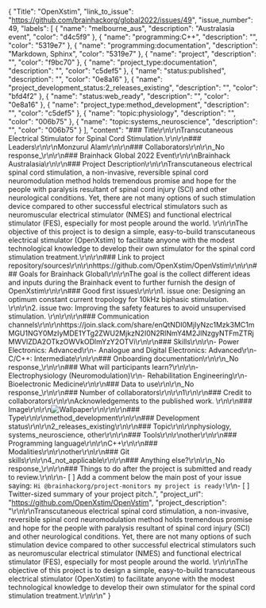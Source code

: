 {
  "Title": "OpenXstim",
  "link_to_issue": "https://github.com/brainhackorg/global2022/issues/49",
  "issue_number": 49,
  "labels": [
    {
      "name": "melbourne_aus",
      "description": "Australasia event",
      "color": "d4c5f9"
    },
    {
      "name": "programming:C++",
      "description": "",
      "color": "5319e7"
    },
    {
      "name": "programming:documentation",
      "description": "Markdown, Sphinx",
      "color": "5319e7"
    },
    {
      "name": "project",
      "description": "",
      "color": "f9bc70"
    },
    {
      "name": "project_type:documentation",
      "description": "",
      "color": "c5def5"
    },
    {
      "name": "status:published",
      "description": "",
      "color": "0e8a16"
    },
    {
      "name": "project_development_status:2_releases_existing",
      "description": "",
      "color": "bfd4f2"
    },
    {
      "name": "status:web_ready",
      "description": "",
      "color": "0e8a16"
    },
    {
      "name": "project_type:method_development",
      "description": "",
      "color": "c5def5"
    },
    {
      "name": "topic:physiology",
      "description": "",
      "color": "006b75"
    },
    {
      "name": "topic:systems_neuroscience",
      "description": "",
      "color": "006b75"
    }
  ],
  "content": "### Title\r\n\r\nTranscutaneous Electrical Stimulator for Spinal Cord Stimulation.\r\n\r\n### Leaders\r\n\r\nMonzurul Alam\r\n\r\n### Collaborators\r\n\r\n_No response_\r\n\r\n### Brainhack Global 2022 Event\r\n\r\nBrainhack Australasia\r\n\r\n### Project Description\r\n\r\nTranscutaneous electrical spinal cord stimulation, a non-invasive, reversible spinal cord neuromodulation method holds tremendous promise and hope for the people with paralysis resultant of spinal cord injury (SCI) and other neurological conditions. Yet, there are not many options of such stimulation device compared to other successful electrical stimulators such as neuromuscular electrical stimulator (NMES) and functional electrical stimulator (FES), especially for most people around the world. \r\n\r\nThe objective of this project is to design a simple, easy-to-build transcutaneous electrical stimulator (OpenXstim) to facilitate anyone with the modest technological knowledge to develop their own stimulator for the spinal cord stimulation treatment.\r\n\r\n### Link to project repository/sources\r\n\r\nhttps://github.com/OpenXstim/OpenVstim\r\n\r\n### Goals for Brainhack Global\r\n\r\nThe goal is the collect different ideas and inputs during the Brainhack event to further furnish the design of OpenXstim\r\n\r\n### Good first issues\r\n\r\n1. issue one: Designing an optimum constant current tropology for 10kHz biphasic stimulation. \r\n\r\n2. issue two: Improving the safety features to avoid unsupervised stimulation. \r\n\r\n\r\n### Communication channels\r\n\r\nhttps://join.slack.com/share/enQtNDI0MjIyNzc1Mzk3MC1mMGU1NGY0MzIyMDE1YTg2ZWU2MjkzN2I0N2RlNmY4M2JlNzgyNTFmZTRjMWVlZDA2OTkzOWVkODlmYzY2OTVi\r\n\r\n### Skills\r\n\r\n- Power Electronics: Advanced\r\n- Analogue and Digital Electronics: Advanced\r\n- C/C++: Intermediate\r\n\r\n### Onboarding documentation\r\n\r\n_No response_\r\n\r\n### What will participants learn?\r\n\r\n- Electrophysiology (Neuromodulation)\r\n- Rehabilitation Engineering\r\n- Bioelectronic Medicine\r\n\r\n### Data to use\r\n\r\n_No response_\r\n\r\n### Number of collaborators\r\n\r\n1\r\n\r\n### Credit to collaborators\r\n\r\nAcknowledgements to the published work. \r\n\r\n### Image\r\n\r\n![Wallpaper](https://user-images.githubusercontent.com/109132792/196593681-4f6cc15a-1c59-4255-aee6-305fd1c8faf0.jpeg)\r\n\r\n\r\n### Type\r\n\r\nmethod_development\r\n\r\n### Development status\r\n\r\n2_releases_existing\r\n\r\n### Topic\r\n\r\nphysiology, systems_neuroscience, other\r\n\r\n### Tools\r\n\r\nother\r\n\r\n### Programming language\r\n\r\nC++\r\n\r\n### Modalities\r\n\r\nother\r\n\r\n### Git skills\r\n\r\n4_not_applicable\r\n\r\n### Anything else?\r\n\r\n_No response_\r\n\r\n### Things to do after the project is submitted and ready to review.\r\n\r\n- [ ] Add a comment below the main post of your issue saying: `Hi @brainhackorg/project-monitors my project is ready!`\r\n- [ ] Twitter-sized summary of your project pitch.",
  "project_url": "https://github.com/OpenXstim/OpenVstim",
  "project_description": "\r\n\r\nTranscutaneous electrical spinal cord stimulation, a non-invasive, reversible spinal cord neuromodulation method holds tremendous promise and hope for the people with paralysis resultant of spinal cord injury (SCI) and other neurological conditions. Yet, there are not many options of such stimulation device compared to other successful electrical stimulators such as neuromuscular electrical stimulator (NMES) and functional electrical stimulator (FES), especially for most people around the world. \r\n\r\nThe objective of this project is to design a simple, easy-to-build transcutaneous electrical stimulator (OpenXstim) to facilitate anyone with the modest technological knowledge to develop their own stimulator for the spinal cord stimulation treatment.\r\n\r\n"
}